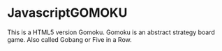 # JavascriptGOMOKU
This is a HTML5 version Gomoku. Gomoku is an abstract strategy board game. Also called Gobang or Five in a Row. 
